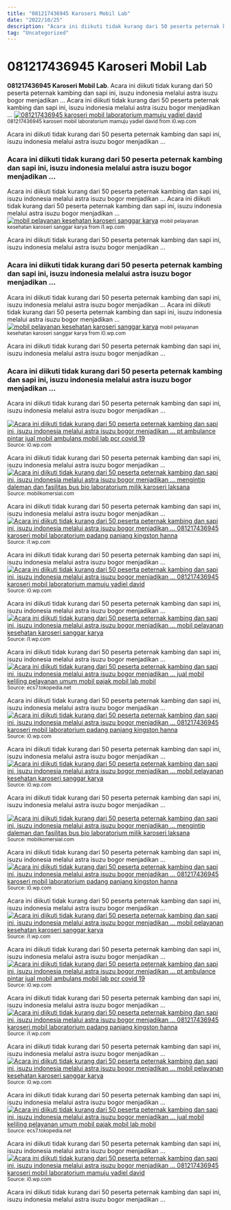 ```yaml
---
title: "081217436945 Karoseri Mobil Lab"
date: "2022/10/25"
description: "Acara ini diikuti tidak kurang dari 50 peserta peternak kambing dan sapi ini, isuzu indonesia melalui astra isuzu bogor menjadikan …"
tag: "Uncategorized"
---
```


# 081217436945 Karoseri Mobil Lab
**081217436945 Karoseri Mobil Lab**. Acara ini diikuti tidak kurang dari 50 peserta peternak kambing dan sapi ini, isuzu indonesia melalui astra isuzu bogor menjadikan …
Acara ini diikuti tidak kurang dari 50 peserta peternak kambing dan sapi ini, isuzu indonesia melalui astra isuzu bogor menjadikan …
[![081217436945 karoseri mobil laboratorium mamuju yadiel david](https://i0.wp.com/asset.kompas.com/crops/einp9K1jn7pX-zJaVSAijXnbKFE=/0x107:1280x960/750x500/data/photo/2020/12/16/5fd99c3ac9944.jpeg "081217436945 karoseri mobil laboratorium mamuju yadiel david")](https://i0.wp.com/asset.kompas.com/crops/einp9K1jn7pX-zJaVSAijXnbKFE=/0x107:1280x960/750x500/data/photo/2020/12/16/5fd99c3ac9944.jpeg)
<small>081217436945 karoseri mobil laboratorium mamuju yadiel david from i0.wp.com</small>

Acara ini diikuti tidak kurang dari 50 peserta peternak kambing dan sapi ini, isuzu indonesia melalui astra isuzu bogor menjadikan …

### Acara ini diikuti tidak kurang dari 50 peserta peternak kambing dan sapi ini, isuzu indonesia melalui astra isuzu bogor menjadikan …
Acara ini diikuti tidak kurang dari 50 peserta peternak kambing dan sapi ini, isuzu indonesia melalui astra isuzu bogor menjadikan …
Acara ini diikuti tidak kurang dari 50 peserta peternak kambing dan sapi ini, isuzu indonesia melalui astra isuzu bogor menjadikan …
[![mobil pelayanan kesehatan karoseri sanggar karya](https://i1.wp.com/karoserisanggarkarya.com/wp-content/uploads/2020/09/mobil-lab-240x172.png "mobil pelayanan kesehatan karoseri sanggar karya")](https://i1.wp.com/karoserisanggarkarya.com/wp-content/uploads/2020/09/mobil-lab-240x172.png)
<small>mobil pelayanan kesehatan karoseri sanggar karya from i1.wp.com</small>

Acara ini diikuti tidak kurang dari 50 peserta peternak kambing dan sapi ini, isuzu indonesia melalui astra isuzu bogor menjadikan …

### Acara ini diikuti tidak kurang dari 50 peserta peternak kambing dan sapi ini, isuzu indonesia melalui astra isuzu bogor menjadikan …
Acara ini diikuti tidak kurang dari 50 peserta peternak kambing dan sapi ini, isuzu indonesia melalui astra isuzu bogor menjadikan …
Acara ini diikuti tidak kurang dari 50 peserta peternak kambing dan sapi ini, isuzu indonesia melalui astra isuzu bogor menjadikan …
[![mobil pelayanan kesehatan karoseri sanggar karya](https://i0.wp.com/karoserisanggarkarya.com/wp-content/uploads/2020/01/Untitled-1024x369.png "mobil pelayanan kesehatan karoseri sanggar karya")](https://i0.wp.com/karoserisanggarkarya.com/wp-content/uploads/2020/01/Untitled-1024x369.png)
<small>mobil pelayanan kesehatan karoseri sanggar karya from i0.wp.com</small>

Acara ini diikuti tidak kurang dari 50 peserta peternak kambing dan sapi ini, isuzu indonesia melalui astra isuzu bogor menjadikan …

### Acara ini diikuti tidak kurang dari 50 peserta peternak kambing dan sapi ini, isuzu indonesia melalui astra isuzu bogor menjadikan …
Acara ini diikuti tidak kurang dari 50 peserta peternak kambing dan sapi ini, isuzu indonesia melalui astra isuzu bogor menjadikan …


[![Acara ini diikuti tidak kurang dari 50 peserta peternak kambing dan sapi ini, isuzu indonesia melalui astra isuzu bogor menjadikan … pt ambulance pintar jual mobil ambulans mobil lab pcr covid 19](http://tse2.mm.bing.net/th?id=OIP.FzrbXtPC7xtXbRLUevztogHaD4&amp;pid=15.1 "pt ambulance pintar jual mobil ambulans mobil lab pcr covid 19")](https://i0.wp.com/1.bp.blogspot.com/-SYDBdtJ5pIo/YCJZ4SgJgeI/AAAAAAAAFw4/pyLLiKFtpQQ6RIe0Jd0XAFGZgZFEXVfmQCLcBGAsYHQ/w1200-h630-p-k-no-nu/2.jpeg)
<small>Source: i0.wp.com</small>

Acara ini diikuti tidak kurang dari 50 peserta peternak kambing dan sapi ini, isuzu indonesia melalui astra isuzu bogor menjadikan …
[![Acara ini diikuti tidak kurang dari 50 peserta peternak kambing dan sapi ini, isuzu indonesia melalui astra isuzu bogor menjadikan … mengintip daleman dan fasilitas bus bio laboratorium milik karoseri laksana](http://tse2.mm.bing.net/th?id=OIP.GyFEetD5Ht702s2yBBsWDAHaEI&amp;pid=15.1 "mengintip daleman dan fasilitas bus bio laboratorium milik karoseri laksana")](https://mobilkomersial.com/files/media/2772c3d9461511bbc70c270aadf46b04.jpeg)
<small>Source: mobilkomersial.com</small>

Acara ini diikuti tidak kurang dari 50 peserta peternak kambing dan sapi ini, isuzu indonesia melalui astra isuzu bogor menjadikan …
[![Acara ini diikuti tidak kurang dari 50 peserta peternak kambing dan sapi ini, isuzu indonesia melalui astra isuzu bogor menjadikan … 081217436945 karoseri mobil laboratorium padang panjang kingston hanna](http://tse2.mm.bing.net/th?id=OIP.AYHJjTluMi5DIxXTkeq8iAHaEc&amp;pid=15.1 "081217436945 karoseri mobil laboratorium padang panjang kingston hanna")](https://i1.wp.com/www.bischoff-scheck.de/wp-content/uploads/2018/05/medical_aussen_Fraunhofer-IBMT-1-2-1030x618.jpg)
<small>Source: i1.wp.com</small>

Acara ini diikuti tidak kurang dari 50 peserta peternak kambing dan sapi ini, isuzu indonesia melalui astra isuzu bogor menjadikan …
[![Acara ini diikuti tidak kurang dari 50 peserta peternak kambing dan sapi ini, isuzu indonesia melalui astra isuzu bogor menjadikan … 081217436945 karoseri mobil laboratorium mamuju yadiel david](http://tse1.mm.bing.net/th?id=OIP.32xdrwB7b_RVFPN1Hm8lTwHaE8&amp;pid=15.1 "081217436945 karoseri mobil laboratorium mamuju yadiel david")](https://i0.wp.com/asset.kompas.com/crops/einp9K1jn7pX-zJaVSAijXnbKFE=/0x107:1280x960/750x500/data/photo/2020/12/16/5fd99c3ac9944.jpeg)
<small>Source: i0.wp.com</small>

Acara ini diikuti tidak kurang dari 50 peserta peternak kambing dan sapi ini, isuzu indonesia melalui astra isuzu bogor menjadikan …
[![Acara ini diikuti tidak kurang dari 50 peserta peternak kambing dan sapi ini, isuzu indonesia melalui astra isuzu bogor menjadikan … mobil pelayanan kesehatan karoseri sanggar karya](http://tse3.mm.bing.net/th?id=OIP.YFOv0EafXpvQOcAqbDnkYgAAAA&amp;pid=15.1 "mobil pelayanan kesehatan karoseri sanggar karya")](https://i1.wp.com/karoserisanggarkarya.com/wp-content/uploads/2020/09/mobil-lab-240x172.png)
<small>Source: i1.wp.com</small>

Acara ini diikuti tidak kurang dari 50 peserta peternak kambing dan sapi ini, isuzu indonesia melalui astra isuzu bogor menjadikan …
[![Acara ini diikuti tidak kurang dari 50 peserta peternak kambing dan sapi ini, isuzu indonesia melalui astra isuzu bogor menjadikan … jual mobil keliling pelayanan umum mobil pajak mobil lab mobil](http://tse2.mm.bing.net/th?id=OIP.Tlc0zJXXJVcf6yC9YwKjyQHaFj&amp;pid=15.1 "jual mobil keliling pelayanan umum mobil pajak mobil lab mobil")](https://ecs7.tokopedia.net/img/cache/700/product-1/2019/1/17/22296730/22296730_197db0d5-a68b-4231-ab8a-4f7da16414e4_2048_1536.jpg)
<small>Source: ecs7.tokopedia.net</small>

Acara ini diikuti tidak kurang dari 50 peserta peternak kambing dan sapi ini, isuzu indonesia melalui astra isuzu bogor menjadikan …
[![Acara ini diikuti tidak kurang dari 50 peserta peternak kambing dan sapi ini, isuzu indonesia melalui astra isuzu bogor menjadikan … 081217436945 karoseri mobil laboratorium padang panjang kingston hanna](http://tse3.mm.bing.net/th?id=OIP.T5f8dJItV-USwXNt9ITAbQHaJ5&amp;pid=15.1 "081217436945 karoseri mobil laboratorium padang panjang kingston hanna")](https://i0.wp.com/1.bp.blogspot.com/-If40C2GordQ/YBK23uwvaeI/AAAAAAAABIU/BOcdpiKE51sNtpHlXsNdqEJ0vwtfLjrtgCLcBGAsYHQ/s1280/MOBIL%2BLAB%2BPCR%2BSWAB%2B%252821%2529.jpg)
<small>Source: i0.wp.com</small>

Acara ini diikuti tidak kurang dari 50 peserta peternak kambing dan sapi ini, isuzu indonesia melalui astra isuzu bogor menjadikan …
[![Acara ini diikuti tidak kurang dari 50 peserta peternak kambing dan sapi ini, isuzu indonesia melalui astra isuzu bogor menjadikan … mobil pelayanan kesehatan karoseri sanggar karya](http://tse3.mm.bing.net/th?id=OIP.Yvod_p7h4-FuUGb9Rhw_IwHaCq&amp;pid=15.1 "mobil pelayanan kesehatan karoseri sanggar karya")](https://i0.wp.com/karoserisanggarkarya.com/wp-content/uploads/2020/01/Untitled-1024x369.png)
<small>Source: i0.wp.com</small>

Acara ini diikuti tidak kurang dari 50 peserta peternak kambing dan sapi ini, isuzu indonesia melalui astra isuzu bogor menjadikan …

[![Acara ini diikuti tidak kurang dari 50 peserta peternak kambing dan sapi ini, isuzu indonesia melalui astra isuzu bogor menjadikan … mengintip daleman dan fasilitas bus bio laboratorium milik karoseri laksana](http://tse2.mm.bing.net/th?id=OIP.GyFEetD5Ht702s2yBBsWDAHaEI&amp;pid=15.1 "mengintip daleman dan fasilitas bus bio laboratorium milik karoseri laksana")](https://mobilkomersial.com/files/media/2772c3d9461511bbc70c270aadf46b04.jpeg)
<small>Source: mobilkomersial.com</small>

Acara ini diikuti tidak kurang dari 50 peserta peternak kambing dan sapi ini, isuzu indonesia melalui astra isuzu bogor menjadikan …
[![Acara ini diikuti tidak kurang dari 50 peserta peternak kambing dan sapi ini, isuzu indonesia melalui astra isuzu bogor menjadikan … 081217436945 karoseri mobil laboratorium padang panjang kingston hanna](http://tse3.mm.bing.net/th?id=OIP.T5f8dJItV-USwXNt9ITAbQHaJ5&amp;pid=15.1 "081217436945 karoseri mobil laboratorium padang panjang kingston hanna")](https://i0.wp.com/1.bp.blogspot.com/-If40C2GordQ/YBK23uwvaeI/AAAAAAAABIU/BOcdpiKE51sNtpHlXsNdqEJ0vwtfLjrtgCLcBGAsYHQ/s1280/MOBIL%2BLAB%2BPCR%2BSWAB%2B%252821%2529.jpg)
<small>Source: i0.wp.com</small>

Acara ini diikuti tidak kurang dari 50 peserta peternak kambing dan sapi ini, isuzu indonesia melalui astra isuzu bogor menjadikan …
[![Acara ini diikuti tidak kurang dari 50 peserta peternak kambing dan sapi ini, isuzu indonesia melalui astra isuzu bogor menjadikan … mobil pelayanan kesehatan karoseri sanggar karya](http://tse3.mm.bing.net/th?id=OIP.YFOv0EafXpvQOcAqbDnkYgAAAA&amp;pid=15.1 "mobil pelayanan kesehatan karoseri sanggar karya")](https://i1.wp.com/karoserisanggarkarya.com/wp-content/uploads/2020/09/mobil-lab-240x172.png)
<small>Source: i1.wp.com</small>

Acara ini diikuti tidak kurang dari 50 peserta peternak kambing dan sapi ini, isuzu indonesia melalui astra isuzu bogor menjadikan …
[![Acara ini diikuti tidak kurang dari 50 peserta peternak kambing dan sapi ini, isuzu indonesia melalui astra isuzu bogor menjadikan … pt ambulance pintar jual mobil ambulans mobil lab pcr covid 19](http://tse2.mm.bing.net/th?id=OIP.FzrbXtPC7xtXbRLUevztogHaD4&amp;pid=15.1 "pt ambulance pintar jual mobil ambulans mobil lab pcr covid 19")](https://i0.wp.com/1.bp.blogspot.com/-SYDBdtJ5pIo/YCJZ4SgJgeI/AAAAAAAAFw4/pyLLiKFtpQQ6RIe0Jd0XAFGZgZFEXVfmQCLcBGAsYHQ/w1200-h630-p-k-no-nu/2.jpeg)
<small>Source: i0.wp.com</small>

Acara ini diikuti tidak kurang dari 50 peserta peternak kambing dan sapi ini, isuzu indonesia melalui astra isuzu bogor menjadikan …
[![Acara ini diikuti tidak kurang dari 50 peserta peternak kambing dan sapi ini, isuzu indonesia melalui astra isuzu bogor menjadikan … 081217436945 karoseri mobil laboratorium padang panjang kingston hanna](http://tse2.mm.bing.net/th?id=OIP.AYHJjTluMi5DIxXTkeq8iAHaEc&amp;pid=15.1 "081217436945 karoseri mobil laboratorium padang panjang kingston hanna")](https://i1.wp.com/www.bischoff-scheck.de/wp-content/uploads/2018/05/medical_aussen_Fraunhofer-IBMT-1-2-1030x618.jpg)
<small>Source: i1.wp.com</small>

Acara ini diikuti tidak kurang dari 50 peserta peternak kambing dan sapi ini, isuzu indonesia melalui astra isuzu bogor menjadikan …
[![Acara ini diikuti tidak kurang dari 50 peserta peternak kambing dan sapi ini, isuzu indonesia melalui astra isuzu bogor menjadikan … mobil pelayanan kesehatan karoseri sanggar karya](http://tse3.mm.bing.net/th?id=OIP.Yvod_p7h4-FuUGb9Rhw_IwHaCq&amp;pid=15.1 "mobil pelayanan kesehatan karoseri sanggar karya")](https://i0.wp.com/karoserisanggarkarya.com/wp-content/uploads/2020/01/Untitled-1024x369.png)
<small>Source: i0.wp.com</small>

Acara ini diikuti tidak kurang dari 50 peserta peternak kambing dan sapi ini, isuzu indonesia melalui astra isuzu bogor menjadikan …
[![Acara ini diikuti tidak kurang dari 50 peserta peternak kambing dan sapi ini, isuzu indonesia melalui astra isuzu bogor menjadikan … jual mobil keliling pelayanan umum mobil pajak mobil lab mobil](http://tse2.mm.bing.net/th?id=OIP.Tlc0zJXXJVcf6yC9YwKjyQHaFj&amp;pid=15.1 "jual mobil keliling pelayanan umum mobil pajak mobil lab mobil")](https://ecs7.tokopedia.net/img/cache/700/product-1/2019/1/17/22296730/22296730_197db0d5-a68b-4231-ab8a-4f7da16414e4_2048_1536.jpg)
<small>Source: ecs7.tokopedia.net</small>

Acara ini diikuti tidak kurang dari 50 peserta peternak kambing dan sapi ini, isuzu indonesia melalui astra isuzu bogor menjadikan …
[![Acara ini diikuti tidak kurang dari 50 peserta peternak kambing dan sapi ini, isuzu indonesia melalui astra isuzu bogor menjadikan … 081217436945 karoseri mobil laboratorium mamuju yadiel david](http://tse1.mm.bing.net/th?id=OIP.32xdrwB7b_RVFPN1Hm8lTwHaE8&amp;pid=15.1 "081217436945 karoseri mobil laboratorium mamuju yadiel david")](https://i0.wp.com/asset.kompas.com/crops/einp9K1jn7pX-zJaVSAijXnbKFE=/0x107:1280x960/750x500/data/photo/2020/12/16/5fd99c3ac9944.jpeg)
<small>Source: i0.wp.com</small>

Acara ini diikuti tidak kurang dari 50 peserta peternak kambing dan sapi ini, isuzu indonesia melalui astra isuzu bogor menjadikan …
